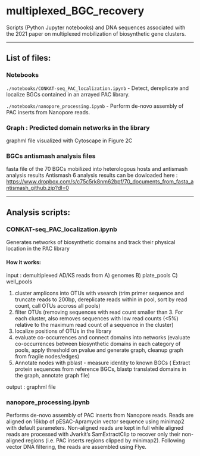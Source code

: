 # multiplexed_BGC_recovery

Scripts (Python Jupyter notebooks) and DNA sequences associated with the 2021 paper on multiplexed mobilization of biosynthetic gene clusters.  

---
## List of files:

### Notebooks
```./notebooks/CONKAT-seq_PAC_localization.ipynb``` - Detect, dereplicate and localize BGCs contained in an arrayed PAC library.

```./notebooks/nanopore_processing.ipynb``` - Perform de-novo assembly of PAC inserts from Nanopore reads.

### Graph : Predicted domain networks in the library
graphml file visualized with Cytoscape in Figure 2C

### BGCs antismash analysis files
fasta file of the 70 BGCs mobilized into heterologous hosts and antismash analysis results 
Antismash 6 analysis results can be dowloaded here : https://www.dropbox.com/s/c75c5rk8nm62bpf/70_documents_from_fasta_antismash_github.zip?dl=0 

---

## Analysis scripts:
### CONKAT-seq_PAC_localization.ipynb
Generates networks of biosynthetic domains and track their physical location in the PAC library


#### How it works:
input : demultiplexed AD/KS reads from A) genomes B) plate_pools C) well_pools
1) cluster amplicons into OTUs with vsearch (trim primer sequence and truncate reads to 200bp, dereplicate reads within in pool, sort by read count, call OTUs accross all pools)
2) filter OTUs (removing sequences with read count smaller than 3. For each cluster, also removes sequences with low read counts (<5%) relative to the maximum read count of a sequence in the cluster)
3) localize positions of OTUs in the library
4) evaluate co-occurrences and connect domains into networks (evaluate co-occurrences between biosynthetic domains in each category of pools, apply threshold on pvalue and generate graph, cleanup graph from fragile nodes/edges)
5) Annotate nodes with pblast - measure identity to known BGCs ( Extract protein sequences from reference BGCs, blastp translated domains in the graph, annotate graph file)

output : graphml file



### nanopore_processing.ipynb
Performs de-novo assembly of PAC inserts from Nanopore reads. Reads are aligned on 16kbp of pESAC-Apramycin vector sequence using minimap2 with default parameters. Non-aligned reads are kept in full while aligned reads are processed with Jvarkit’s SamExtractClip to recover only their non-aligned regions (i.e. PAC inserts regions clipped by minimap2). Following vector DNA filtering, the reads are assembled using Flye.
